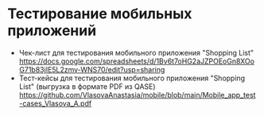 # Тестирование мобильных приложений
- Чек-лист для тестирования мобильного приложения "Shopping List" https://docs.google.com/spreadsheets/d/1Bv6t7oHG2aJZPOEoGn8XOoG71b83jIE5L2zmv-WNS70/edit?usp=sharing
- Тест-кейсы для тестирования мобильного приложения "Shopping List" (выгрузка в формате PDF из QASE) https://github.com/VlasovaAnastasia/mobile/blob/main/Mobile_app_test-cases_Vlasova_A.pdf
